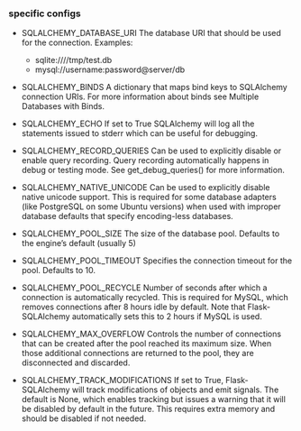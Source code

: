 ### specific configs
* SQLALCHEMY_DATABASE_URI     The database URI that should be used for the connection. Examples:

    - sqlite:////tmp/test.db
    - mysql://username:password@server/db

* SQLALCHEMY_BINDS    A dictionary that maps bind keys to SQLAlchemy connection URIs. For more information about binds see Multiple Databases with Binds.
* SQLALCHEMY_ECHO     If set to True SQLAlchemy will log all the statements issued to stderr which can be useful for debugging.
* SQLALCHEMY_RECORD_QUERIES   Can be used to explicitly disable or enable query recording. Query recording automatically happens in debug or testing mode. See get_debug_queries() for more information.
* SQLALCHEMY_NATIVE_UNICODE   Can be used to explicitly disable native unicode support. This is required for some database adapters (like PostgreSQL on some Ubuntu versions) when used with improper database defaults that specify encoding-less databases.
* SQLALCHEMY_POOL_SIZE    The size of the database pool. Defaults to the engine’s default (usually 5)
* SQLALCHEMY_POOL_TIMEOUT     Specifies the connection timeout for the pool. Defaults to 10.
* SQLALCHEMY_POOL_RECYCLE     Number of seconds after which a connection is automatically recycled. This is required for MySQL, which removes connections after 8 hours idle by default. Note that Flask-SQLAlchemy automatically sets this to 2 hours if MySQL is used.
* SQLALCHEMY_MAX_OVERFLOW     Controls the number of connections that can be created after the pool reached its maximum size. When those additional connections are returned to the pool, they are disconnected and discarded.
* SQLALCHEMY_TRACK_MODIFICATIONS  If set to True, Flask-SQLAlchemy will track modifications of objects and emit signals. The default is None, which enables tracking but issues a warning that it will be disabled by default in the future. This requires extra memory and should be disabled if not needed.
